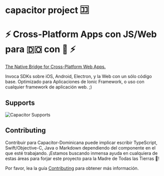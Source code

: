 # capacitor project 🈁
# ⚡️ Cross-Platform Apps con JS/Web para 🇩🇴 con 💪 ⚡️
[The Native Bridge for Cross-Platform Web Apps.](https://capacitor.ionicframework.com/)

Invoca SDKs sobre iOS, Android, Electron, y la Web con un sólo código base. Optimizado para Aplicaciones de Ionic Framework, o uso con cualquier framework de aplicación web. ;)

## Supports
![Capacitor Supports][capacitor-support]

[capacitor-support]: https://capacitor.ionicframework.com/assets/img/supported-env.png "Capacitor Supports"

## Contributing

Contribuir para Capacitor-Dominicana puede implicar escribir TypeScript, Swift/Objective-C, Java o Markdown dependiendo del componente en el que esté trabajando. ¡Estamos buscando inmensa ayuda en cualquiera de estas áreas para forjar este proyecto para la Madre de Todas las Tierras 🌴! 

Por favor, lea la guía [Contributing](.github/CONTRIBUTING.md) para obtener más información.
